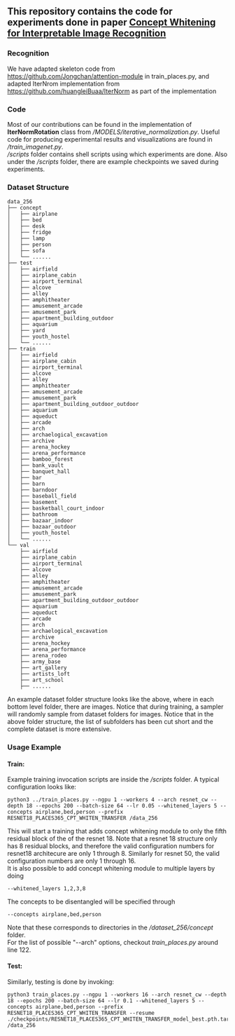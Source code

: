 ## This repository contains the code for experiments done in paper [Concept Whitening for Interpretable Image Recognition](https://arxiv.org/abs/2002.01650)

### Recognition
We have adapted skeleton code from https://github.com/Jongchan/attention-module in train_places.py, and adapted IterNrom implementation from https://github.com/huangleiBuaa/IterNorm as part of the implementation

### Code
Most of our contributions can be found in the implementation of **IterNormRotation** class from */MODELS/iterative_normalization.py*. Useful code for producing experimental results and visualizations are found in */train_imagenet.py*.  
*/scripts* folder contains shell scripts using which experiments are done. Also under the */scripts* folder, there are example checkpoints we saved during experiments.

### Dataset Structure
```
data_256
├── concept
│   ├── airplane
│   ├── bed
│   ├── desk
│   ├── fridge
│   ├── lamp
│   ├── person
│   ├── sofa
│   └── ......
├── test
│   ├── airfield
│   ├── airplane_cabin
│   ├── airport_terminal
│   ├── alcove
│   ├── alley
│   ├── amphitheater
│   ├── amusement_arcade
│   ├── amusement_park
│   ├── apartment_building_outdoor
│   ├── aquarium
│   ├── yard
│   ├── youth_hostel
│   └── ......
├── train
│   ├── airfield
│   ├── airplane_cabin
│   ├── airport_terminal
│   ├── alcove
│   ├── alley
│   ├── amphitheater
│   ├── amusement_arcade
│   ├── amusement_park
│   ├── apartment_building_outdoor_outdoor
│   ├── aquarium
│   ├── aqueduct
│   ├── arcade
│   ├── arch
│   ├── archaelogical_excavation
│   ├── archive
│   ├── arena_hockey
│   ├── arena_performance
│   ├── bamboo_forest
│   ├── bank_vault
│   ├── banquet_hall
│   ├── bar
│   ├── barn
│   ├── barndoor
│   ├── baseball_field
│   ├── basement
│   ├── basketball_court_indoor
│   ├── bathroom
│   ├── bazaar_indoor
│   ├── bazaar_outdoor
│   ├── youth_hostel
│   └── ......
└── val
    ├── airfield
    ├── airplane_cabin
    ├── airport_terminal
    ├── alcove
    ├── alley
    ├── amphitheater
    ├── amusement_arcade
    ├── amusement_park
    ├── apartment_building_outdoor_outdoor
    ├── aquarium
    ├── aqueduct
    ├── arcade
    ├── arch
    ├── archaelogical_excavation
    ├── archive
    ├── arena_hockey
    ├── arena_performance
    ├── arena_rodeo
    ├── army_base
    ├── art_gallery
    ├── artists_loft
    ├── art_school
    ├── ......
```
An example dataset folder structure looks like the above, where in each bottom level folder, there are images. Notice that during training, a sampler will randomly sample from dataset folders for images. Notice that in the above folder structure, the list of subfolders has been cut short and the complete dataset is more extensive. 

### Usage Example
#### Train: 
Example training invocation scripts are inside the */scripts* folder. A typical configuration looks like:
```
python3 ../train_places.py --ngpu 1 --workers 4 --arch resnet_cw --depth 18 --epochs 200 --batch-size 64 --lr 0.05 --whitened_layers 5 --concepts airplane,bed,person --prefix RESNET18_PLACES365_CPT_WHITEN_TRANSFER /data_256
```
This will start a training that adds concept whitening module to only the fifth residual block of the of the resnet 18. Note that a resnet 18 structure only has 8 residual blocks, and therefore the valid configuration numbers for resnet18 architecure are only 1 through 8. Similarly for resnet 50, the valid configuration numbers are only 1 through 16.  
It is also possible to add concept whitening module to multiple layers by doing
```
--whitened_layers 1,2,3,8
```
The concepts to be disentangled will be specified through
```
--concepts airplane,bed,person
```
Note that these corresponds to directories in the */dataset_256/concept* folder.  
For the list of possible "--arch" options, checkout *train_places.py* around line 122.

#### Test: 
Similarly, testing is done by invoking:
```
python3 train_places.py --ngpu 1 --workers 16 --arch resnet_cw --depth 18 --epochs 200 --batch-size 64 --lr 0.1 --whitened_layers 5 --concepts airplane,bed,person --prefix RESNET18_PLACES365_CPT_WHITEN_TRANSFER --resume ./checkpoints/RESNET18_PLACES365_CPT_WHITEN_TRANSFER_model_best.pth.tar /data_256
```

